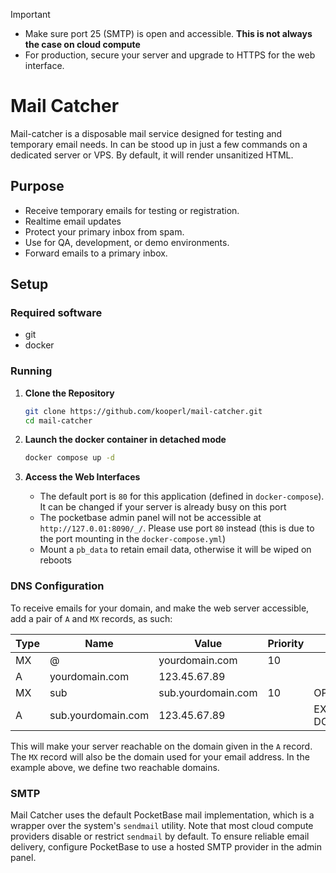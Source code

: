 > [!IMPORTANT]  
> - Make sure port 25 (SMTP) is open and accessible. **This is not always the case on cloud compute**
> - For production, secure your server and upgrade to HTTPS for the web interface.


# Mail Catcher

Mail-catcher is a disposable mail service designed for testing and temporary email needs. In can be stood up in just a few commands on a dedicated server or VPS.
By default, it will render unsanitized HTML.

## Purpose

- Receive temporary emails for testing or registration.
- Realtime email updates
- Protect your primary inbox from spam.
- Use for QA, development, or demo environments.
- Forward emails to a primary inbox.

## Setup

### Required software

- git
- docker

### Running

1. **Clone the Repository**
    ```sh
    git clone https://github.com/kooperl/mail-catcher.git
    cd mail-catcher
    ```

2. **Launch the docker container in detached mode**
    ```sh
    docker compose up -d
    ```

5. **Access the Web Interfaces**
    - The default port is `80` for this application (defined in `docker-compose`). It can be changed if your server is already busy on this port
    - The pocketbase admin panel will not be accessible at `http://127.0.01:8090/_/`. Please use port `80` instead (this is due to the port mounting in the `docker-compose.yml`)
    - Mount a `pb_data` to retain email data, otherwise it will be wiped on reboots

### DNS Configuration

To receive emails for your domain, and make the web server accessible, add a pair of `A` and `MX` records, as such:

| Type | Name                | Value                | Priority |              |
|------|---------------------|----------------------|----------|--------------|
| MX   | @                   | yourdomain.com       | 10       |              |
| A    | yourdomain.com      | 123.45.67.89         |          |              |
| MX   | sub                 | sub.yourdomain.com   | 10       |OPTIONAL      |
| A    | sub.yourdomain.com  | 123.45.67.89         |          |EXTRA DOMAIN  |

This will make your server reachable on the domain given in the `A` record. 
The `MX` record will also be the domain used for your email address. In the example above, we define two reachable domains.


### SMTP

Mail Catcher uses the default PocketBase mail implementation, which is a wrapper over the system's `sendmail` utility. Note that most cloud compute providers disable or restrict `sendmail` by default. To ensure reliable email delivery, configure PocketBase to use a hosted SMTP provider in the admin panel.
